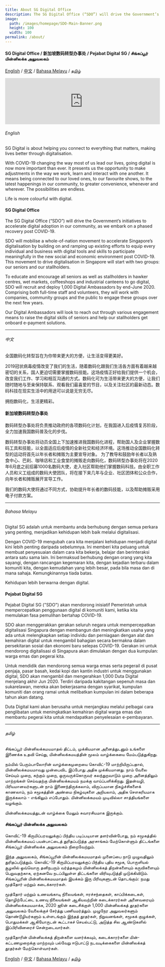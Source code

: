 ```yaml
---
title: About SG Digital Office
description: The SG Digital Office (“SDO”) will drive the Government’s initiatives to accelerate digital adoption in our community, as we embark on a phased recovery post COVID-19.
image:
  path: /images/homepage/SDO-Main-Banner.png
  height: 100
  width: 100
permalink: /about/
---
```


#### SG Digital Office / 新加坡数码转型办事处 / Pejabat Digital SG / சிங்கப்பூர் மின்னிலக்க அலுவலகம்

[English](#english) / [中文](#中文) / [Bahasa Melayu](#bahasa-melayu) / [தமிழ்](#தமிழ்)

<iframe width="100%" height="auto" src="https://www.youtube.com/embed/psRpF7HNqvU" frameborder="0" allow="accelerometer; autoplay; clipboard-write; encrypted-media; gyroscope; picture-in-picture" allowfullscreen></iframe>

###### English
SG Digital is about helping you connect to everything that matters, making lives better through digitalisation.

With COVID-19 changing the way most of us lead our lives, going digital is now more important than ever. It presents us the opportunity to make adjustments in the way we work, learn and interact with one another. It means being connected to our loved ones, to our favourite shows, to the latest happenings in our community, to greater convenience, whenever and wherever. The possibilities are endless.

Life is more colourful with digital.

#### SG Digital Office<br>
The SG Digital Office (“SDO”) will drive the Government’s initiatives to accelerate digital adoption in our community, as we embark on a phased recovery post COVID-19.

SDO will mobilise a whole-of-nation movement to accelerate Singapore’s digitalisation by building on and ramping up existing efforts to equip every individual and business with digital tools and skills to participate meaningfully in the new social and economic environment post COVID-19. This movement to drive digitalisation in Singapore will start with two groups: our seniors and our stallholders.

To educate and encourage all seniors as well as stallholders in hawker centres, wet markets, coffeeshops and industrial canteens to go digital, SDO will recruit and deploy 1,000 Digital Ambassadors by end-June 2020. Comprising both full-time staff and volunteers, they will work with companies, community groups and the public to engage these groups over the next few years. 
 
Our Digital Ambassadors will look to reach out through various engagement means to raise the digital skills of seniors and help our stallholders get onboard e-payment solutions.

<hr>

###### 中文
全国数码化转型旨在为你带来更大的方便，让生活变得更美好。

2019冠状病毒疫情改变了我们的生活，随着数码化跟我们生活各方面有着越来越密切的关系，国人更迫切需要掌握数码技能。这场疫情正好给我们提供一个机会，改变我们工作、学习和相互沟通的方式。数码化可为生活带来更大的方便，让我们随时随地与至亲保持联系、观看我们最喜爱的节目，以及关注社区的最新动态。数码科技在现实生活中的用途可以说是无穷无尽。

拥抱数码化，生活更精彩。

#### 新加坡数码转型办事处
数码转型办事处将负责推动政府的各项数码化计划，在我国进入后疫情复苏阶段，全力加速我国数码普及化的步伐。

数码转型办事处将动员全国上下加速推进我国数码化进程，帮助国人及企业掌握数码工具和技能，以全面适应后疫情的全新社交和经济环境。这场推动全国数码化转型的运动将首先以年长者和摊贩为主要宣导对象。
为了教导和鼓励年长者以及熟食中心、巴刹、咖啡店和工业食堂的摊贩走向数码化，数码转型办事处将在2020年6月底之前招募1000名数码大使，走入社区帮助他们掌握数码科技。由全职工作人员和义工组成的数码大使团队，将在接下来几年与企业、社区团体和公众合作，向年长者和摊贩展开宣导工作。

我们的数码大使将通过不同方式，协助提升年长者的数码技能，以及帮助摊贩采用电子付款方案。

<hr>

###### Bahasa Melayu
Digital SG adalah untuk membantu anda berhubung dengan semua perkara yang penting, menjadikan kehidupan lebih baik melalui digitalisasi.

Dengan COVID-19 mengubah cara  kita menjalani kehidupan  menjadi digital kini lebih penting daripada sebelumnya. Ini memberi kita peluang untuk membuat penyesuaian dalam cara kita bekerja, belajar dan berinteraksi antara satu sama lain. Ini bermaksud berhubung dengan orang yang kita sayangi, dengan rancangan kegemaran kita, dengan kejadian terbaru dalam komuniti kita, dengan kemudahan yang lebih besar, pada bila masa dan di mana sahaja. Kemungkinannya tiada batas.

Kehidupan lebih berwarna dengan digital.

#### Pejabat Digital SG

Pejabat Digital SG ("SDO") akan mendorong inisiatif Pemerintah untuk mempercepatkan penggunaan digital di komuniti kami, ketika kita memulakan fasa pemulihan bertahap COVID-19.

SDO akan menggerakkan gerakan seluruh negara untuk mempercepatkan digitalisasi Singapura dengan membangun dan meningkatkan usaha yang ada untuk melengkapkan setiap individu dan perniagaan dengan alat dan kemahiran digital untuk mengambil bahagian secara bermakna dalam persekitaran sosial dan ekonomi baru selepas COVID-19. Gerakan ini untuk mendorong digitalisasi di Singapura akan dimulakan dengan dua kumpulan: warga emas dan pegerai kita.

Untuk mendidik dan mendorong semua warga emas serta pegerail di pusat penjaja, pasar basah, kedai kopi dan kantin industri untuk menggunakan digital, SDO akan mengambil dan mengerahkan 1,000 Duta Digital menjelang akhir Jun 2020. Terdiri daripada kakitangan sepenuh masa dan sukarelawan, mereka akan bekerjasama dengan syarikat, kumpulan komuniti dan orang ramai untuk melibatkan kumpulan ini dalam beberapa tahun akan datang.

Duta Digital kami akan berusaha untuk menjangkau melalui pelbagai cara penglibatan untuk meningkatkan kemahiran digital warga emas dan membantu pegerai kita untuk mendapatkan penyelesaian e-pembayaran.

<hr>

###### தமிழ்
சிங்கப்பூர் மின்னிலக்கமயமாதல் திட்டம், முக்கியமான அனைத்துடனும் உங்களை இணைக்க உதவி செய்து, மின்னிலக்கமயத்தின் மூலம் வாழ்க்கையை மேம்படுத்துகிறது.

நம்மில் பெரும்பாலோரின் வாழ்க்கைமுறையை கொவிட்-19 மாற்றியிருப்பதால், மின்னிலக்கமயமாவது முன்பைவிட இப்போது அதிக முக்கியமானது. நாம் வேலை செய்யும் முறை, கற்கும் முறை, ஒருவருக்கொருவர் கலந்துறவாடும் முறை அனைத்திலும் மாற்றங்கள் செய்வதற்கு மின்னிலக்கமயம் நமக்கு வாய்ப்பளிக்கிறது. இதன்வழி, பிரியமானவர்களுடன் நாம் இணைந்திருக்கலாம், விருப்பமான நிகழ்ச்சிகளைக் காணலாம், நம் சமூகத்தின் அண்மை நிகழ்வுகளை அறியலாம், அதிக சௌகரியமாக இருக்கலாம் - எங்கிலும் எப்போதும். மின்னிலக்கமயம் முடிவில்லா சாத்தியங்களை வழங்கும்.

மின்னிலக்கமயத்துடன் வாழ்க்கை மேலும் சுவாரசியமாக இருக்கும்.

#### சிங்கப்பூர் மின்னிலக்க அலுவலகம் 

கொவிட்-19 கிருமிப்பரவலுக்குப் பிந்திய படிப்படியான தளர்வின்போது, நம் சமூகத்தில் மின்னிலக்கமயப் பயன்பாட்டைத் துரிதப்படுத்த அரசாங்கம் மேற்கொள்ளும் திட்டங்களை சிங்கப்பூர் மின்னிலக்க அலுவலகம் நிறைவேற்றும்.

இந்த அலுவலகம், சிங்கப்பூரின் மின்னிலக்கமயமாதல் முனைப்பை நாடு முழுவதிலும் துரிதப்படுத்தும். கொவிட்-19 கிருமிப்பரவலுக்குப் பிந்திய புதிய சமூக, பொருளியல் சூழலில் ஒவ்வொரு தனிநபரும் வர்த்தகமும் மின்னிலக்கத் திறன்களையும் கருவிகளையும் பெறுவதற்காக, ஏற்கனவே நடப்பிலுள்ள திட்டங்களை விரிவுபடுத்தி முடுக்கிவிடும். சிங்கப்பூரின் மின்னிலக்கமயமாதல் இயக்கம் இரு பிரிவுகளுடன் தொடங்கும்: நமது மூத்தோர் மற்றும் கடைக்காரர்கள்.

மூத்தோர் மற்றும் உணவங்காடி நிலையங்கள், ஈரச்சந்தைகள், காப்பிக்கடைகள், தொழிற்பேட்டை உணவு நிலையங்கள் ஆகியவற்றின் கடைக்காரர்கள் அனைவரையும் மின்னிலக்கமயமாக்க, 2020 ஜூன் கடைசிக்குள் 1,000 மின்னிலக்கத் தூதர்களை அலுவலகம் வேலைக்குச் சேர்த்து பணியமர்த்தும். முழுநேர அலுவலர்களும் தொண்டூழியர்களும் உள்ளடங்கும் இந்தத் தூதர்கள், நிறுவனங்கள், சமூகக் குழுக்கள், பொதுமக்கள் ஆகியோருடன் கூட்டாகச் செயல்பட்டு, அடுத்த சில ஆண்டுகளில் இப்பிரிவினரைச் சென்றடைவார்கள்.

மூத்தோரின் மின்னிலக்கத் திறன்களை வளர்க்கவும், கடைக்காரர்களை மின்-கட்டணமுறைக்கு மாற்றவும் பல்வேறு ஈடுபாட்டு நடவடிக்கைகளை மின்னிலக்கத் தூதர்கள் மேற்கொள்வார்கள்.

[English](#english) / [中文](#中文) / [Bahasa Melayu](#bahasa-melayu) / [தமிழ்](#தமிழ்)
